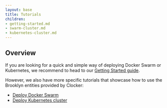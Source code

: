 ```yaml
---
layout: base
title: Tutorials
children:
- getting-started.md
- swarm-cluster.md
- kubernetes-cluster.md
---
```


## Overview
If you are looking for a quick and simple way of deploying Docker Swarm or Kubernetes, we recommend to head to our [Getting Started guide](getting-started.html).

However, we also have more specific tutorials that showcase how to use the Brooklyn entities provided by Clocker:

- [Deploy Docker Swarm](swarm-cluster.html)
- [Deploy Kubernetes cluster](kubernetes-cluster.html)
